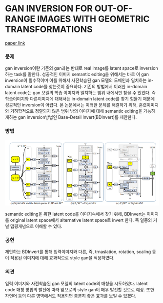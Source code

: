 # GAN INVERSION FOR OUT-OF-RANGE IMAGES WITH GEOMETRIC TRANSFORMATIONS

[paper link](https://openaccess.thecvf.com/content/ICCV2021/html/Kang_GAN_Inversion_for_Out-of-Range_Images_With_Geometric_Transformations_ICCV_2021_paper.html)

### 문제

gan inversion이란 기존의 gan과는 반대로 real image를 latent space로 inversion하는 task를 말한다.
성공적인 이미지 semantic editing을 위해서는 바로 이 gan inversion이 필수적이며 이를 위해서 사전학습된 gan 모델의 도메인과 일치하는
in-domain latent code를 찾는것이 중요하다.
기존의 방법에서 이러한 in-domain latent code는 gan 모델의 학습 이미지와 일치하는 범위 내에서만 찾을 수 있었다.
즉 학습이미지와 다른이미지에 대해서는 in-domain latent code를 찾기 힘들기 때문에 성공적인 inversion이 어렵다.
본 논문에서는 이러한 문제를 해결하기 위해, 훈련이미지와 기하학적으로 정렬되지 않은 범위 밖의 이미지에 대해 semantic editing을 가능하게하는
gan inversion방법인 Base-Detail Invert(BDInvert)를 제안한다.

### 방법

<p align="center"><img src="../resource/kang2021gan_1.PNG"></p>

semantic editing을 위한 latent code를 이미지속에서 찾기 위해, BDInvert는 이미지를 original latent space에서 alternative latent space로 invert 한다.
즉 일종의 커널 맵핑개념으로 이해할 수 있다.

### 공헌

제안하는 BDInvert를 통해 입력이미지와 다른, 즉, trnaslation, rotation, scaling 등이 적용된 이미지에 대해 효과적으로 style gan을 적용하였다.

### 의견

입력 이미지와 사전학습된 gan 모델의 latent code의 매칭을 시도하였다. latent code 매칭 방법의 발전에 따라 앞으로의 style gan이
매우 발전할 것으로 예상. 또한 자연어 등의 다른 영역에서도 적용되면 충분히 좋은 효과를 보일 수 있겠다.
